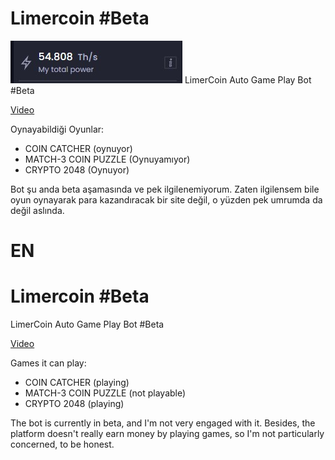 # Limercoin #Beta
![GitHub Logo](https://raw.githubusercontent.com/ByLeaxi/Limercoin/main/phto/ss1.jpg)
LimerCoin Auto Game Play Bot #Beta

[Video](https://www.youtube.com/watch?v=E4RmfW8Ypq0)

Oynayabildiği Oyunlar:

- COIN CATCHER (oynuyor)
- MATCH-3 COIN PUZZLE (Oynuyamıyor)
- CRYPTO 2048 (Oynuyor)

Bot şu anda beta aşamasında ve pek ilgilenemiyorum. Zaten ilgilensem bile oyun oynayarak para kazandıracak bir site değil, o yüzden pek umrumda da değil aslında.


# EN

# Limercoin #Beta

LimerCoin Auto Game Play Bot #Beta

[Video](https://www.youtube.com/watch?v=E4RmfW8Ypq0)

Games it can play:

- COIN CATCHER (playing)
- MATCH-3 COIN PUZZLE (not playable)
- CRYPTO 2048 (playing)

The bot is currently in beta, and I'm not very engaged with it. Besides, the platform doesn't really earn money by playing games, so I'm not particularly concerned, to be honest.

